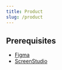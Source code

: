 ```yaml
---
title: Product
slug: /product
---
```


## Prerequisites

- [Figma](https://figma.com)
- [ScreenStudio](https://www.screen.studio/)
